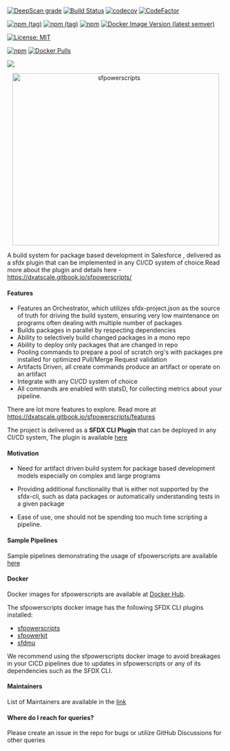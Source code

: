 [![DeepScan grade](https://deepscan.io/api/teams/10234/projects/12959/branches/208838/badge/grade.svg)](https://deepscan.io/dashboard#view=project&tid=10234&pid=12959&bid=208838)  [![Build Status](https://dev.azure.com/dxatscale/sfpowerscripts/_apis/build/status/Release?branchName=develop)](https://dev.azure.com/dxatscale/sfpowerscripts/_build/latest?definitionId=40&branchName=develop)   [![codecov](https://codecov.io/gh/Accenture/sfpowerscripts/branch/develop/graph/badge.svg?token=BOSH3G2PSU)](https://codecov.io/gh/Accenture/sfpowerscripts)  [![CodeFactor](https://www.codefactor.io/repository/github/accenture/sfpowerscripts/badge)](https://www.codefactor.io/repository/github/accenture/sfpowerscripts)

 [![npm (tag)](https://img.shields.io/npm/v/@dxatscale/sfpowerscripts/alpha)](https://www.npmjs.com/package/@dxatscale/sfpowerscripts/v/alpha)  [![npm (tag)](https://img.shields.io/npm/v/@dxatscale/sfpowerscripts/beta)](https://www.npmjs.com/package/@dxatscale/sfpowerscripts/v/beta)  [![npm](https://img.shields.io/npm/v/@dxatscale/sfpowerscripts)](https://www.npmjs.com/package/@dxatscale/sfpowerscripts)  [![Docker Image Version (latest semver)](https://img.shields.io/docker/v/dxatscale/sfpowerscripts)](https://hub.docker.com/r/dxatscale/sfpowerscripts)

[![License: MIT](https://img.shields.io/badge/License-MIT-yellow.svg)](https://opensource.org/licenses/MIT)

[![npm](https://img.shields.io/npm/dw/@dxatscale/sfpowerscripts)](https://www.npmjs.com/package/@dxatscale/sfpowerscripts)  [![Docker Pulls](https://img.shields.io/docker/pulls/dxatscale/sfpowerscripts)](https://hub.docker.com/r/dxatscale/sfpowerscripts)

![](https://img.shields.io/badge/Compatible%20with%20sfdx--cli-7.101.0-green)

<p align="center">
  <img alt="sfpowerscripts" src="https://repository-images.githubusercontent.com/248449736/5d08c600-728e-11ea-8267-ae1aceebea60" width="480" height="400">
</p>


A build system for package based development in Salesforce , delivered as a sfdx plugin that can be implemented in any CI/CD system of choice.Read more about the plugin and details here - https://dxatscale.gitbook.io/sfpowerscripts/


#### Features

- Features an Orchestrator, which utilizes sfdx-project.json as the source of truth for driving the build system, ensuring very low maintenance on programs often dealing with multiple number of packages
- Builds packages in parallel by respecting dependencies
- Ability to selectively build changed packages in a mono repo
- Ability to deploy only packages that are changed in repo
- Pooling commands to prepare a pool of scratch org's with packages pre installed for optimized Pull/Merge Request validation
- Artifacts Driven, all create commands produce an artifact or operate on an artifact
- Integrate with any CI/CD system of choice
- All commands are enabled with statsD, for collecting metrics about your pipeline.

There are lot more features to explore. Read more at  https://dxatscale.gitbook.io/sfpowerscripts/features

The project is delivered as a <b>SFDX CLI Plugin</b> that can be deployed in any CI/CD system, The plugin is available [here](https://www.npmjs.com/package/@dxatscale/sfpowerscripts)


#### Motivation

- Need for artifact driven build system for package based development models especially on complex and large programs

- Providing additional functionality that is either not supported by the sfdx-cli, such as data packages or automatically understanding tests in a given package

- Ease of use, one should not be spending too much time scripting a pipeline.

#### Sample Pipelines

Sample pipelines demonstrating the usage of sfpowerscripts are available [here](https://github.com/dxatscale/easy-spaces-lwc)

#### Docker

Docker images for sfpowerscripts are available at [Docker Hub](https://hub.docker.com/r/dxatscale/sfpowerscripts).

The sfpowerscripts docker image has the following SFDX CLI plugins installed:

- [sfpowerscripts](https://github.com/Accenture/sfpowerscripts)
- [sfpowerkit](https://github.com/Accenture/sfpowerkit)
- [sfdmu](https://github.com/forcedotcom/SFDX-Data-Move-Utility)

We recommend using the sfpowerscripts docker image to avoid breakages in your CICD pipelines due to updates in sfpowerscripts or any of its dependencies such as the SFDX CLI.

#### Maintainers

List of Maintainers are available in the [link](https://dxatscale.gitbook.io/sfpowerscripts/maintainers)


#### Where do I reach for queries?

Please create an issue in the repo for bugs or utilize GitHub Discussions for other queries
